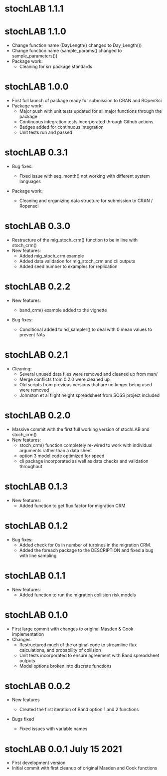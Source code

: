 # stochLAB 1.1.1

# stochLAB 1.1.0
* Change function name (DayLength() changed to Day_Length())
* Change function name (sample_params() changed to sample_parameters())
* Package work:
  * Cleaning for srr package standards

# stochLAB 1.0.0
* First full launch of package ready for submission to CRAN and ROpenSci
* Package work:
  * Major push with unit tests updated for all major functions through the package
  * Continuous integration tests incorporated through Github actions
  * Badges added for continuous integration
  * Unit tests run and passed
  

# stochLAB 0.3.1
* Bug fixes:
  * Fixed issue with seq_month() not working with different system languages
  
* Package work:
  * Cleaning and organizing data structure for submission to CRAN / Ropensci

# stochLAB 0.3.0
* Restructure of the mig_stoch_crm() function to be in line with stoch_crm()
* New features:
  * Added mig_stoch_crm example
  * Added data validation for mig_stoch_crm and cli outputs
  * Added seed number to examples for replication

# stochLAB 0.2.2
* New features:
  * band_crm() example added to the vignette

* Bug fixes:
  * Conditional added to hd_sampler() to deal with 0 mean values to prevent NAs

# stochLAB 0.2.1
* Cleaning:
  * Several unused data files were removed and cleaned up from man/
  * Merge conflicts from 0.2.0 were cleaned up
  * Old scripts from previous versions that are no longer being used were removed
  * Johnston et al flight height spreadsheet from SOSS project included

# stochLAB 0.2.0
* Massive commit with the first full working version of stochLAB and stoch_crm()
* New features:
  * stoch_crm() function completely re-wired to work with individual arguments rather than a data sheet
  * option 3 model code optimized for speed
  * cli package incorporated as well as data checks and validation throughout

# stochLAB 0.1.3
* New features:
  * Added function to get flux factor for migration CRM

# stochLAB 0.1.2
* Bug fixes:
  * Added check for 0s in number of turbines in the migration CRM.
  * Added the foreach package to the DESCRIPTION and fixed a bug with line sampling

# stochLAB 0.1.1
* New features:
  * Added function to run the migration collision risk models 

# stochLAB 0.1.0 
* First large commit with changes to original Masden & Cook implementation
* Changes:
  * Restructured much of the original code to streamline flux calculations, and probability of collision
  * Unit tests incorporated to ensure agreement with Band spreadsheet outputs
  * Model options broken into discrete functions

# stochLAB 0.0.2
* New features
  * Created the first iteration of Band option 1 and 2 functions

* Bugs fixed
  * Fixed issues with variable names

# stochLAB 0.0.1  July 15 2021

* First development version
* Initial commit with first cleanup of original Masden and Cook functions
